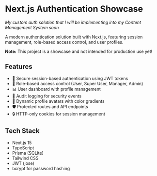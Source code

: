 # Next.js Authentication Showcase

*My custom auth solution that I will be implementing into my Content Management System soon*

A modern authentication solution built with Next.js, featuring session management, role-based access control, and user profiles.

**Note:** This project is a showcase and not intended for production use yet!

## Features

- 🔐 Secure session-based authentication using JWT tokens
- 👥 Role-based access control (User, Super User, Manager, Admin)
- 📊 User dashboard with profile management
- 📝 Audit logging for security events
- 🎨 Dynamic profile avatars with color gradients
- 🛡️ Protected routes and API endpoints
- 🔒 HTTP-only cookies for session management

## Tech Stack

- Next.js 15 
- TypeScript
- Prisma (SQLite)
- Tailwind CSS
- JWT (jose)
- bcrypt for password hashing